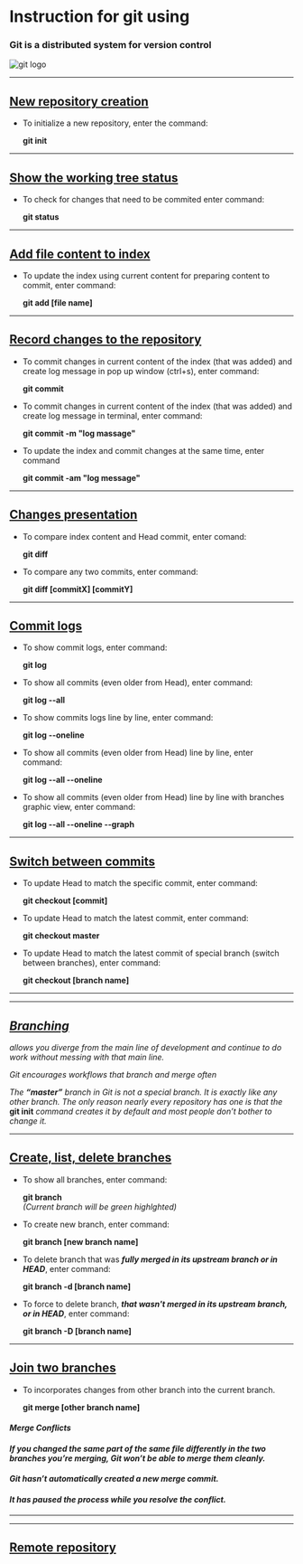 # Instruction for git using

### **Git** is a distributed system for version control
![git logo](git_logo.jpg)
***
## [New repository creation](https://git-scm.com/docs/git-init)

* To initialize a new repository, enter the command:

    __git init__

***
## [Show the working tree status](https://git-scm.com/docs/git-status)

* To check for changes that need to be commited enter command:

    __git status__

***
## [Add file content to index](https://git-scm.com/docs/git-add)

* To update the index using current content for preparing content to commit, enter command:

    __git add [file name]__

***
## [Record changes to the repository](https://git-scm.com/docs/git-commit)

* To commit changes in current content of the index (that was added) and create log message in pop up window (ctrl+s), enter command:

    __git commit__

* To commit changes in current content of the index (that was added) and create log message in terminal, enter command:

    __git commit -m "log massage"__

* To update the index and commit changes at the same time, enter command

    __git commit -am "log message"__

***
## [Changes presentation](https://git-scm.com/docs/git-diff)

* To compare index content and Head commit, enter comand:

    __git diff__

* To compare any two commits, enter command:

    __git diff [commitX] [commitY]__

***
## [Commit logs](https://git-scm.com/docs/git-log)

* To show commit logs, enter command:

    __git log__

* To show all commits (even older from Head), enter command:

    __git log --all__

* To show commits logs line by line, enter command:

    __git log --oneline__

* To show all commits (even older from Head) line by line, enter command: 

    __git log --all --oneline__

* To show all commits (even older from Head) line by line with branches graphic view, enter command: 

    __git log --all --oneline --graph__

***
## [Switch between commits](https://git-scm.com/docs/git-checkout)

* To update Head to match the specific commit, enter command:

    __git checkout [commit]__

* To update Head to match the latest commit, enter command:

    __git checkout master__

* To update Head to match the latest commit of special branch (switch between branches), enter command:

    __git checkout [branch name]__ 


***
***
## [_**Branching**_](https://git-scm.com/book/en/v2/Git-Branching-Branches-in-a-Nutshell)
*allows you diverge from the main line of development and continue to do work without messing with that main line.* 

*Git encourages workflows that branch and merge often*

*The __“master”__ branch in Git is not a special branch. It is exactly like any other branch. The only reason nearly every repository has one is that the* **git init** *command creates it by default and most people don’t bother to change it.*

***
## [Create, list, delete branches](https://git-scm.com/docs/git-branch)

* To show all branches, enter command:

    __git branch__  
    *(Current branch will be green highlghted)*

* To create new branch, enter command:

    __git branch [new branch name]__

* To delete branch that was *__fully merged in its upstream branch or in HEAD__*, enter command: 

    __git branch -d [branch name]__

* To force to delete branch, *__that wasn't merged in its upstream branch, or in HEAD__*, enter command:

    __git branch -D [branch name]__

***
## [Join two branches](https://git-scm.com/docs/git-merge)

* To incorporates changes from other branch into the current branch.

    __git merge [other branch name]__

#### *__Merge Conflicts__* 
#### *If you changed the same part of the same file differently in the two branches you’re merging, Git won’t be able to merge them cleanly.*
#### *Git hasn’t automatically created a new merge commit.*
#### *It has paused the process while you resolve the conflict.*

***
***
## [**Remote repository**]()

